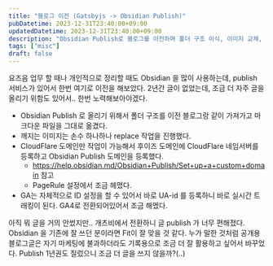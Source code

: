 ```yaml
---
title: "블로그 이전 (Gatsbyjs -> Obsidian Publish)"
pubDatetime: 2023-12-31T23:40:00+09:00
updatedDatetime: 2023-12-31T23:40:00+09:00
description: "Obsidian Publish로 블로그를 이전하며 폴더 구조 이식, 이미지 교체, 도메인 설정, GA 연결 과정을 정리하고 기록 습관을 되살리려는 다짐을 남겼다."
tags: ["misc"]
draft: false
---
```


요즈음 업무 할 때나 개인적으로 정리할 때도 Obsidian 을 많이 사용하는데, publish 서비스가 있어서 한번 여기로 이전을 해보았다. 2년간 글이 없었는데, 조금 더 자주 글을 올리기 위함도 있어서.. 한번 노력해보아야겠다.

- Obsidian Publish 로 올리기 위해서 폴더 구조를 이전 블로그랑 같이 가져가고 마크다운 파일을 그대로 옮겼다.
- 깨지는 이미지는 손수 하나하나 replace 작업을 진행했다.
- CloudFlare 도메인만 작업이 가능해서 후이즈 도메인에 CloudFlare 네임서버를 등록하고 Obsidian Publish 도메인을 등록했다.
  - https://help.obsidian.md/Obsidian+Publish/Set+up+a+custom+domain 참고
  - PageRule 설정에서 조금 헤맸다.
- GA는 자체적으로 ID 설정을 할 수 있어서 바로 UA-id 를 등록하니 바로 실시간 트래킹이 된다. GA4로 전환되어있어서 조금 해멨다.

아직 뭐 글을 거의 안썼지만..
개츠비에서 전환하니 글 publish 가 너무 편해졌다. Obsidian 을 기존에 잘 쓰던 분이라면 Fit이 잘 맞을 것 같다. 누가 말한 것처럼 공개용 블로그글은 자기 마케팅에 불과하더라도 기록용으로 조금 더 잘 활용하고 싶어서 바꾸었다. Publish 1년권도 질렀으니 조금 더 글을 쓰지 않을까?(..)
